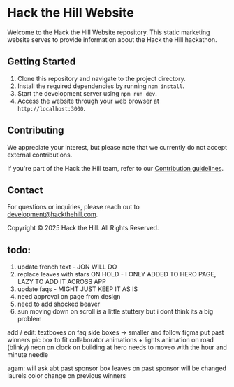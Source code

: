 # Hack the Hill Website

Welcome to the Hack the Hill Website repository. This static marketing website serves to provide information about the Hack the Hill hackathon.

## Getting Started

1. Clone this repository and navigate to the project directory.
2. Install the required dependencies by running `npm install`.
3. Start the development server using `npm run dev`.
4. Access the website through your web browser at `http://localhost:3000`.

## Contributing

We appreciate your interest, but please note that we currently do not accept external contributions.

If you're part of the Hack the Hill team, refer to our [Contribution guidelines](https://github.com/HacktheHill/.github/blob/main/CONTRIBUTING.md).

## Contact

For questions or inquiries, please reach out to [development@hackthehill.com](mailto:development@hackthehill.com).

Copyright © 2025 Hack the Hill. All Rights Reserved.

## todo:
1. update french text - JON WILL DO
2. replace leaves with stars ON HOLD - I ONLY ADDED TO HERO PAGE, LAZY TO ADD IT ACROSS APP
3. update faqs - MIGHT JUST KEEP IT AS IS
4. need approval on page from design
5. need to add shocked beaver
6. sun moving down on scroll is a little stuttery but i dont think its a big problem

add / edit:
textboxes on faq
side boxes -> smaller and follow figma
put past winners pic box to fit
collaborator animations + lights animation on road (blinky)
neon on clock on building at hero needs to moveo with the hour and minute needle


agam:
will ask abt past sponsor box
leaves on past sponsor will be changed
laurels color change on previous winners